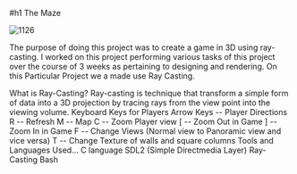#h1 The Maze

![1126](https://github.com/Vusi-Gae/The-Maze/assets/125538602/2f799223-bb13-41da-8ab8-db93584d41b5)

The purpose of doing this project was to create a game in 3D using ray-casting. I worked on this project performing various tasks of this project over the course of 3 weeks as pertaining to designing and rendering. 
On this Particular Project we a made use Ray Casting.

What is Ray-Casting?
Ray-casting is technique that transform a simple form of data into a 3D projection by tracing rays from the view point into the viewing volume.
Keyboard Keys for Players
Arrow Keys -- Player Directions
R -- Refresh
M -- Map
C -- Zoom Player view
[ -- Zoom Out in Game
] -- Zoom In in Game
F -- Change Views (Normal view to Panoramic view and vice versa)
T -- Change Texture of walls and square columns
Tools and Languages Used...
C language
SDL2 (Simple Directmedia Layer)
Ray-Casting
Bash
